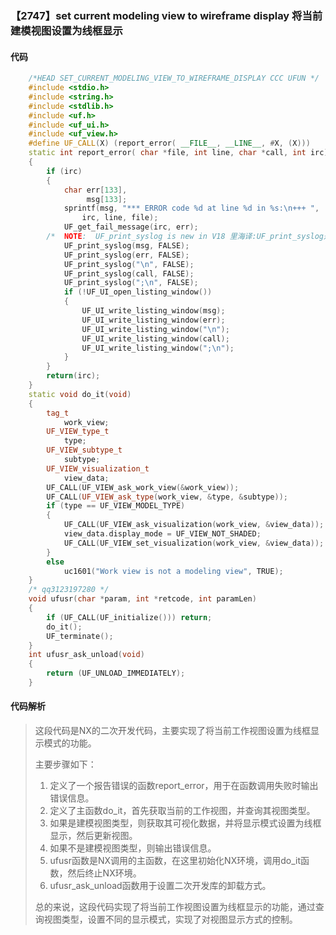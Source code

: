 ### 【2747】set current modeling view to wireframe display 将当前建模视图设置为线框显示

#### 代码

```cpp
    /*HEAD SET_CURRENT_MODELING_VIEW_TO_WIREFRAME_DISPLAY CCC UFUN */  
    #include <stdio.h>  
    #include <string.h>  
    #include <stdlib.h>  
    #include <uf.h>  
    #include <uf_ui.h>  
    #include <uf_view.h>  
    #define UF_CALL(X) (report_error( __FILE__, __LINE__, #X, (X)))  
    static int report_error( char *file, int line, char *call, int irc)  
    {  
        if (irc)  
        {  
            char err[133],  
                 msg[133];  
            sprintf(msg, "*** ERROR code %d at line %d in %s:\n+++ ",  
                irc, line, file);  
            UF_get_fail_message(irc, err);  
        /*  NOTE:  UF_print_syslog is new in V18 里海译:UF_print_syslog是V18版本新增的功能，用于打印系统日志。 */  
            UF_print_syslog(msg, FALSE);  
            UF_print_syslog(err, FALSE);  
            UF_print_syslog("\n", FALSE);  
            UF_print_syslog(call, FALSE);  
            UF_print_syslog(";\n", FALSE);  
            if (!UF_UI_open_listing_window())  
            {  
                UF_UI_write_listing_window(msg);  
                UF_UI_write_listing_window(err);  
                UF_UI_write_listing_window("\n");  
                UF_UI_write_listing_window(call);  
                UF_UI_write_listing_window(";\n");  
            }  
        }  
        return(irc);  
    }  
    static void do_it(void)  
    {  
        tag_t  
            work_view;  
        UF_VIEW_type_t  
            type;  
        UF_VIEW_subtype_t  
            subtype;  
        UF_VIEW_visualization_t  
            view_data;  
        UF_CALL(UF_VIEW_ask_work_view(&work_view));  
        UF_CALL(UF_VIEW_ask_type(work_view, &type, &subtype));  
        if (type == UF_VIEW_MODEL_TYPE)  
        {  
            UF_CALL(UF_VIEW_ask_visualization(work_view, &view_data));  
            view_data.display_mode = UF_VIEW_NOT_SHADED;  
            UF_CALL(UF_VIEW_set_visualization(work_view, &view_data));  
        }  
        else  
            uc1601("Work view is not a modeling view", TRUE);  
    }  
    /* qq3123197280 */  
    void ufusr(char *param, int *retcode, int paramLen)  
    {  
        if (UF_CALL(UF_initialize())) return;  
        do_it();  
        UF_terminate();  
    }  
    int ufusr_ask_unload(void)  
    {  
        return (UF_UNLOAD_IMMEDIATELY);  
    }

```

#### 代码解析

> 这段代码是NX的二次开发代码，主要实现了将当前工作视图设置为线框显示模式的功能。
>
> 主要步骤如下：
>
> 1. 定义了一个报告错误的函数report_error，用于在函数调用失败时输出错误信息。
> 2. 定义了主函数do_it，首先获取当前的工作视图，并查询其视图类型。
> 3. 如果是建模视图类型，则获取其可视化数据，并将显示模式设置为线框显示，然后更新视图。
> 4. 如果不是建模视图类型，则输出错误信息。
> 5. ufusr函数是NX调用的主函数，在这里初始化NX环境，调用do_it函数，然后终止NX环境。
> 6. ufusr_ask_unload函数用于设置二次开发库的卸载方式。
>
> 总的来说，这段代码实现了将当前工作视图设置为线框显示的功能，通过查询视图类型，设置不同的显示模式，实现了对视图显示方式的控制。
>
